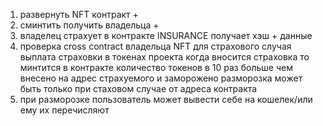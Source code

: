 1. развернуть NFT контракт +
2. сминтить получить владельца +
3. владелец страхует в контракте INSURANCE получает хэш + данные
4. проверка cross contract владельца NFT для страхового случая
   выплата страховки в токенах проекта
    когда вносится страховка то минтится в контракте количество токенов в 10 раз больше чем внесено на адрес страхуемого и заморожено разморозка может быть только при стаховом случае от адреса контракта
5. при разморозке пользователь может вывести себе на кошелек/или ему их перечисляют

